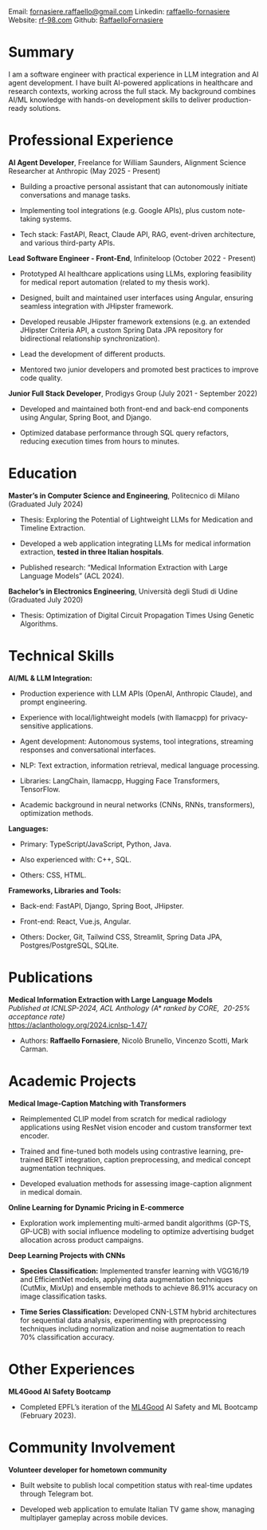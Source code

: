 

<p align="center">

Email: <fornasiere.raffaello@gmail.com> Linkedin:
[raffaello-fornasiere](https://linkedin.com/in/raffaello-fornasiere)
Website: [rf-98.com](https://rf-98.com) Github:
[RaffaelloFornasiere](https://github.com/RaffaelloFornasiere)





# Summary

I am a software engineer with practical experience in LLM integration
and AI agent development. I have built AI-powered applications in
healthcare and research contexts, working across the full stack. My
background combines AI/ML knowledge with hands-on development skills to
deliver production-ready solutions.

# Professional Experience

**AI Agent Developer**, Freelance for William Saunders, Alignment
Science Researcher at Anthropic (May 2025 - Present)

- Building a proactive personal assistant that can autonomously initiate
  conversations and manage tasks.

- Implementing tool integrations (e.g. Google APIs), plus custom
  note-taking systems.

- Tech stack: FastAPI, React, Claude API, RAG, event-driven
  architecture, and various third-party APIs.

**Lead Software Engineer - Front-End**, Infiniteloop (October 2022 -
Present)

- Prototyped AI healthcare applications using LLMs, exploring
  feasibility for medical report automation (related to my thesis work).

- Designed, built and maintained user interfaces using Angular, ensuring
  seamless integration with JHipster framework.

- Developed reusable JHipster framework extensions (e.g. an extended
  JHipster Criteria API, a custom Spring Data JPA repository for
  bidirectional relationship synchronization).

- Lead the development of different products.

- Mentored two junior developers and promoted best practices to improve
  code quality.

**Junior Full Stack Developer**, Prodigys Group (July 2021 - September
2022)

- Developed and maintained both front-end and back-end components using
  Angular, Spring Boot, and Django.

- Optimized database performance through SQL query refactors, reducing
  execution times from hours to minutes.

# Education

**Master’s in Computer Science and Engineering**, Politecnico di Milano
(Graduated July 2024)

- Thesis: Exploring the Potential of Lightweight LLMs for Medication and
  Timeline Extraction.

- Developed a web application integrating LLMs for medical information
  extraction, **tested in three Italian hospitals**.

- Published research: “Medical Information Extraction with Large
  Language Models” (ACL 2024).

**Bachelor’s in Electronics Engineering**, Università degli Studi di
Udine (Graduated July 2020)

- Thesis: Optimization of Digital Circuit Propagation Times Using
  Genetic Algorithms.

# Technical Skills

**AI/ML & LLM Integration:**

- Production experience with LLM APIs (OpenAI, Anthropic Claude), and
  prompt engineering.

- Experience with local/lightweight models (with llamacpp) for
  privacy-sensitive applications.

- Agent development: Autonomous systems, tool integrations, streaming
  responses and conversational interfaces.

- NLP: Text extraction, information retrieval, medical language
  processing.

- Libraries: LangChain, llamacpp, Hugging Face Transformers, TensorFlow.

- Academic background in neural networks (CNNs, RNNs, transformers),
  optimization methods.

**Languages:**

- Primary: TypeScript/JavaScript, Python, Java.

- Also experienced with: C++, SQL.

- Others: CSS, HTML.

**Frameworks, Libraries and Tools:**

- Back-end: FastAPI, Django, Spring Boot, JHipster.

- Front-end: React, Vue.js, Angular.

- Others: Docker, Git, Tailwind CSS, Streamlit, Spring Data JPA,
  Postgres/PostgreSQL, SQLite.

# Publications

**Medical Information Extraction with Large Language Models**  
*Published at ICNLSP-2024, ACL Anthology (A\* ranked by CORE,  20-25%
acceptance rate)*  
<https://aclanthology.org/2024.icnlsp-1.47/>

- Authors: **Raffaello Fornasiere**, Nicolò Brunello, Vincenzo Scotti,
  Mark Carman.

# Academic Projects

**Medical Image-Caption Matching with Transformers**

- Reimplemented CLIP model from scratch for medical radiology
  applications using ResNet vision encoder and custom transformer text
  encoder.

- Trained and fine-tuned both models using contrastive learning,
  pre-trained BERT integration, caption preprocessing, and medical
  concept augmentation techniques.

- Developed evaluation methods for assessing image-caption alignment in
  medical domain.

**Online Learning for Dynamic Pricing in E-commerce**

- Exploration work implementing multi-armed bandit algorithms (GP-TS,
  GP-UCB) with social influence modeling to optimize advertising budget
  allocation across product campaigns.

**Deep Learning Projects with CNNs**

- **Species Classification:** Implemented transfer learning with
  VGG16/19 and EfficientNet models, applying data augmentation
  techniques (CutMix, MixUp) and ensemble methods to achieve 86.91%
  accuracy on image classification tasks.

- **Time Series Classification:** Developed CNN-LSTM hybrid
  architectures for sequential data analysis, experimenting with
  preprocessing techniques including normalization and noise
  augmentation to reach 70% classification accuracy.

# Other Experiences

**ML4Good AI Safety Bootcamp**

- Completed EPFL’s iteration of the [ML4Good](https://www.ml4good.org/)
  AI Safety and ML Bootcamp (February 2023).

# Community Involvement

**Volunteer developer for hometown community**

- Built website to publish local competition status with real-time
  updates through Telegram bot.

- Developed web application to emulate Italian TV game show, managing
  multiplayer gameplay across mobile devices.
